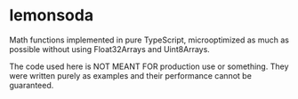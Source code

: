 # lemonsoda

Math functions implemented in pure TypeScript, microoptimized as 
much as possible without using Float32Arrays and Uint8Arrays.

The code used here is NOT MEANT FOR production use or something.
They were written purely as examples and their performance cannot
be guaranteed.